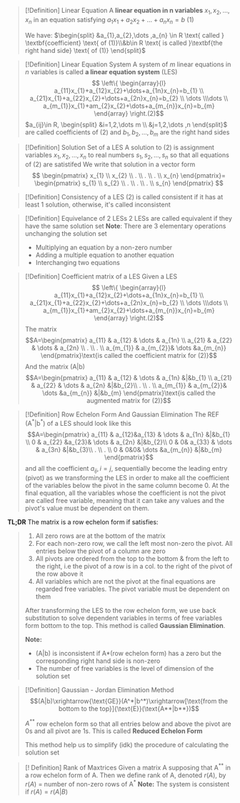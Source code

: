 >[!Definition] Linear Equation
>A **linear equation in n variables** $x_{1},x_{2},\dots, x_{n}$ in an equation satisfying $a_{1}x_{1}+a_{2}x_{2}+\dots +a_{n}x_{n}=b$ (1)
>
>We have:   $\begin{split}
&a_{1},a_{2},\dots ,a_{n} \in R \text{ called } \textbf{coefficient} \text{ of (1)}\\&b\in R \text{ is called }\textbf{the right hand side} \text{ of (1)}
\end{split}$

>[!Definition] Linear Equation System
>A system of $m$ linear equations in $n$ variables is called **a linear equation
>system** (LES)
>$$
\left\{
\begin{array}{l}
a_{11}x_{1}+a_{12}x_{2}+\dots+a_{1n}x_{n}=b_{1} \\ 
a_{21}x_{1}+a_{22}x_{2}+\dots+a_{2n}x_{n}=b_{2} \\ \dots  \\\dots
\\
a_{m_{1}}x_{1}+am_{2}x_{2}+\dots+a_{m_{n}}x_{n}=b_{m}
\end{array}
\right.(2)$$
$a_{ij}\in R, 
\begin{split}
&i=1,2,\dots m \\ 
&j=1,2,\dots ,n
\end{split}$ are called coefficients of (2) and $b_{1},b_{2},\dots,b_{m}$ are the right hand sides

>[!Definition] Solution Set of a LES
>A solution to (2) is assignment variables $x_{1},x_{2},\dots,x_{n}$ to real numbers $s_{1},s_{2},\dots,s_{n}$ so that all equations of (2) are satistifed
>We write that solution in a vector form
>$$
\begin{pmatrix}
x_{1} \\
x_{2} \\
. \\
. \\
. \\ 
x_{n}
\end{pmatrix}=
>\begin{pmatrix}
s_{1} \\
s_{2} \\
. \\
. \\
. \\ 
s_{n}
\end{pmatrix}
$$

>[!Definition] Consistency of a LES
>(2) is called consistent if it has at least 1 solution, otherwise, it's called inconsistent

>[!Definition] Equivelance of 2 LESs
>2 LESs are called equivalent if they have the same solution set
>**Note**: There are 3 elementary operations unchanging the solution set
>- Multiplying an equation by a non-zero number
>- Adding a multiple equation to another equation
>- Interchanging two equations

>[!Definition]  Coefficient matrix of a LES
>Given a LES
>$$
\left\{
\begin{array}{l}
a_{11}x_{1}+a_{12}x_{2}+\dots+a_{1n}x_{n}=b_{1} \\ 
a_{21}x_{1}+a_{22}x_{2}+\dots+a_{2n}x_{n}=b_{2} \\ \dots  \\\dots
\\
a_{m_{1}}x_{1}+am_{2}x_{2}+\dots+a_{m_{n}}x_{n}=b_{m}
\end{array}
\right.(2)$$ 
>The matrix
>$$A=\begin{pmatrix}
a_{11} & a_{12} & \dots & a_{1n} \\
a_{21} & a_{22} & \dots & a_{2n} \\
. \\
. \\
a_{m_{1}} & a_{m_{2}}& \dots &a_{m_{n}} 
\end{pmatrix}\text{is called the coefficient matrix for (2)}$$
And the matrix (A|b)
>$$A=\begin{pmatrix}
a_{11} & a_{12} & \dots & a_{1n} &|&b_{1} \\
a_{21} & a_{22} & \dots & a_{2n} &|&b_{2}\\
. \\
. \\
a_{m_{1}} & a_{m_{2}}& \dots &a_{m_{n}} &|&b_{m}
\end{pmatrix}\text{is called the augmented 
matrix for (2)}$$


>[!Definition] Row Echelon Form And Gaussian Elimination
>The REF (A$^*$|b$^*$) of a LES should look like this
>$$A=\begin{pmatrix}
a_{11} & a_{12}&a_{13} & \dots & a_{1n} &|&b_{1} \\
0 & a_{22} &a_{23}& \dots & a_{2n} &|&b_{2}\\
0 & 0& a_{33} & \dots & a_{3n} &|&b_{3}\\
. \\
. \\ 
0 & 0&0& \dots &a_{m_{n}} &|&b_{m}
\end{pmatrix}$$
and all the coefficient $a_{ij}, i=j$, sequentially become the leading entry (pivot) as we transforming the LES in order to make all the coefficient of the variables below the pivot in the same column become 0. At the final equation, all the variables whose the coefficient is not the pivot are called free variable, meaning that it can take any values and the pivot's value must be dependent on them.
>
**TL;DR**
The matrix is a row echelon form if satisfies:
> 1. All zero rows are at the bottom of the matrix
> 2. For each non-zero row, we call the left most non-zero the pivot. All entries below the pivot of a column are zero
> 3. All pivots are ordered from the top to the bottom & from the left to the right, i.e the pivot of a row is in a col. to the right of the pivot of the row above it
> 4. All variables which are not the pivot at the final equations are regarded free variables. The pivot variable must be dependent on them
> 
> After transforming the LES to the row echelon form, we use back substitution to solve dependent variables in terms of free variables form bottom to the top. This method is called **Gaussian Elimination**. 
> 
> **Note:** 
> - (A|b) is inconsistent if A*(row echelon form) has a zero but the corresponding right hand side is non-zero
> - The number of free variables is the level of dimension of the solution set

>[!Definition] Gaussian - Jordan Elimination Method
>$$(A|b)\xrightarrow{\text{GE}}(A^*|b^*)\xrightarrow[\text{from the bottom to the top}]{\text{E}}(\text{A**|b**})$$
>
>$A^\text{**}$ row echelon form so that all entries below and above the pivot are 0s and all pivot are 1s. This is called **Reduced Echelon Form**
>
>This method help us to simplify (idk) the procedure of calculating the solution set

>[! Definition] Rank of Maxtrices
>Given a matrix A supposing that A$^\text{**}$ in a row echelon form of A. Then we define rank of A, denoted $r(A)$, by $r(A)$ = number of non-zero rows of A$^\text{*}$
>**Note:** The system is consistent if $r(A)=r(A|B)$
